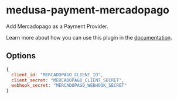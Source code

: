 # medusa-payment-mercadopago

Add Mercadopago as a Payment Provider.

Learn more about how you can use this plugin in the [documentation](https://github.com/minskylab/medusa-payment-mercadopago).

## Options

```js
{
  client_id: "MERCADOPAGO_CLIENT_ID",
  client_secret: "MERCADOPAGO_CLIENT_SECRET",
  webhook_secret: "MERCADOPAGO_WEBHOOK_SECRET"
}
```
